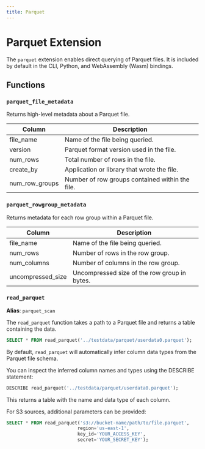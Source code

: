 ```yaml
---
title: Parquet
---
```


# Parquet Extension

The `parquet` extension enables direct querying of Parquet files. It is included
by default in the CLI, Python, and WebAssembly (Wasm) bindings.

## Functions

### `parquet_file_metadata`

Returns high-level metadata about a Parquet file.

| Column         | Description                                     |
|----------------|-------------------------------------------------|
| file_name      | Name of the file being queried.                 |
| version        | Parquet format version used in the file.        |
| num_rows       | Total number of rows in the file.               |
| create_by      | Application or library that wrote the file.     |
| num_row_groups | Number of row groups contained within the file. |

### `parquet_rowgroup_metadata`

Returns metadata for each row group within a Parquet file.

| Column             | Description                                  |
|--------------------|----------------------------------------------|
| file_name          | Name of the file being queried.              |
| num_rows           | Number of rows in the row group.             |
| num_columns        | Number of columns in the row group.          |
| uncompressed_size  | Uncompressed size of the row group in bytes. |

### `read_parquet`

**Alias**: `parquet_scan`

The `read_parquet` function takes a path to a Parquet file and returns a table
containing the data.

```sql
SELECT * FROM read_parquet('../testdata/parquet/userdata0.parquet');
```

By default, `read_parquet` will automatically infer column data types from the
Parquet file schema.

You can inspect the inferred column names and types using the DESCRIBE
statement:

```sql
DESCRIBE read_parquet('../testdata/parquet/userdata0.parquet');
```

This returns a table with the name and data type of each column.

For S3 sources, additional parameters can be provided:

```sql
SELECT * FROM read_parquet('s3://bucket-name/path/to/file.parquet', 
                          region='us-east-1', 
                          key_id='YOUR_ACCESS_KEY', 
                          secret='YOUR_SECRET_KEY');
```
